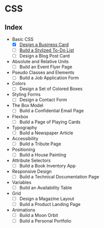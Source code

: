# CSS

## Index

- Basic CSS
  - [x] [Design a Business Card](./01-business-card/index.html)
  - [ ] [Build a Stylized To-Do List](./02-todo-list/index.html)
  - [ ] Design a Blog Post Card
- Absolute and Relative Units
  - [ ] Build an Event Flyer Page
- Pseudo Classes and Elements
  - [ ] Build a Job Application Form
- Colors
  - [ ] Design a Set of Colored Boxes
- Styling Forms
  - [ ] Design a Contact Form
- The Box Model
  - [ ] Build a Confidential Email Page
- Flexbox
  - [ ] Build a Page of Playing Cards
- Typography
  - [ ] Build a Newspaper Article
- Accessibility
  - [ ] Build a Tribute Page
- Positioning
  - [ ] Build a House Painting
- Attribute Selectors
  - [ ] Build a Book Inventory App
- Responsive Design
  - [ ] Build a Technical Documentation Page
- Variables
  - [ ] Build an Availability Table
- Grid
  - [ ] Design a Magazine Layout
  - [ ] Build a Product Landing Page
- Animations
  - [ ] Build a Moon Orbit
  - [ ] Build a Personal Portfolio
